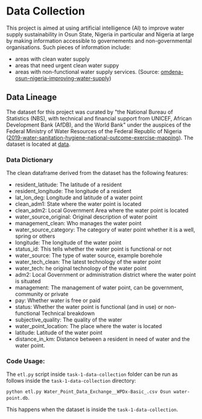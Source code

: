 # Data Collection

This project is aimed at using artificial intelligence (AI) to improve water supply sustainability in Osun State, Nigeria in particular and Nigeria at large by making information accessible to governements and non-governmental organisations. Such pieces of information include:

 - areas with clean water supply
 - areas that need urgent clean water suppy
 -  areas with non-functional water supply services. (Source: [omdena-osun-nigeria-improving-water-supply](https://docs.google.com/document/d/1rvFft4z4vCDt6wM7Y_EHST0xVkYX4Eqm/edit))
## Data Lineage
The dataset for this project was curated by "the National Bureau of Statistics (NBS), with technical and financial support from UNICEF, African Development Bank (AfDB), and the World Bank" under the auspices of the Federal Ministry of Water Resources of the Federal Republic of Nigeria ([2019-water-sanitation-hygiene-national-outcome-exercise-mapping](https://www.unicef.org/nigeria/reports/water-sanitation-hygiene-national-outcome-routine-mapping-2019)). The dataset is located at [data](https://catalog.waterpointdata.org/datasets/federal-ministry-of-water-resources-nigeria-5efb3667). 

### Data Dictionary
The clean dataframe derived from the dataset has the following features:

- resident_latitude: The latitude of a resident
- resident_longitude: The longitude of a resident
- lat_lon_deg: Longitude and latitude of a water point
- clean_adm1: State where the water point is located
- clean_adm2: Local Government Area where the water point is located
- water_source_original: Original description of water point
- management_clean: Who manages the water point
- water_source_category: The category of water point whether it is a well, spring or others
- longitude: The longitude of the water point
- status_id: This tells whether the water point is functional or not
- water_source: The type of water source, example borehole
- water_tech_clean: The latest technology of the water point
- water_tech: he original technology of the water point
- adm2: Local Government or administration district where the water point is situated
- management: The management of water point, can be government, community or private
- pay: Whether water is free or paid
- status: Whether the water point is functional (and in use) or   non-functional Technical breakdown
- subjective_quality: The quality of the water 
- water_point_location: The place where the water is located
- latitude: Latitude of the water point
- distance_in_km: Distance between a resident in need of water and the water point. 
​
### Code Usage:
The `etl.py` script inside `task-1-data-collection` folder can be run as follows inside the `task-1-data-collection` directory:

`python etl.py Water_Point_Data_Exchange__WPDx-Basic_.csv Osun water-point.db`.

This happens when the dataset is inside the `task-1-data-collection`. 

